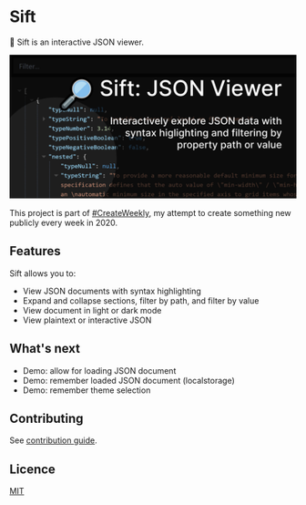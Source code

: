 # Sift

🔎 Sift is an interactive JSON viewer.

[![Promotional image of Sift](./promo.png)](https://sift.netlify.com/)

This project is part of [#CreateWeekly](https://dev.to/josephuspaye/createweekly-create-something-new-publicly-every-week-in-2020-1nh9), my attempt to create something new publicly every week in 2020.

## Features

Sift allows you to:

- View JSON documents with syntax highlighting
- Expand and collapse sections, filter by path, and filter by value
- View document in light or dark mode
- View plaintext or interactive JSON

## What's next

- Demo: allow for loading JSON document
- Demo: remember loaded JSON document (localstorage)
- Demo: remember theme selection

## Contributing

See [contribution guide](CONTRIBUTING.md).

## Licence

[MIT](LICENCE)
